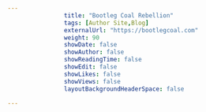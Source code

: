 ---
                title: "Bootleg Coal Rebellion"
                tags: [Author Site,Blog]
                externalUrl: "https://bootlegcoal.com"
                weight: 90
                showDate: false
                showAuthor: false
                showReadingTime: false
                showEdit: false
                showLikes: false
                showViews: false
                layoutBackgroundHeaderSpace: false
                ---
